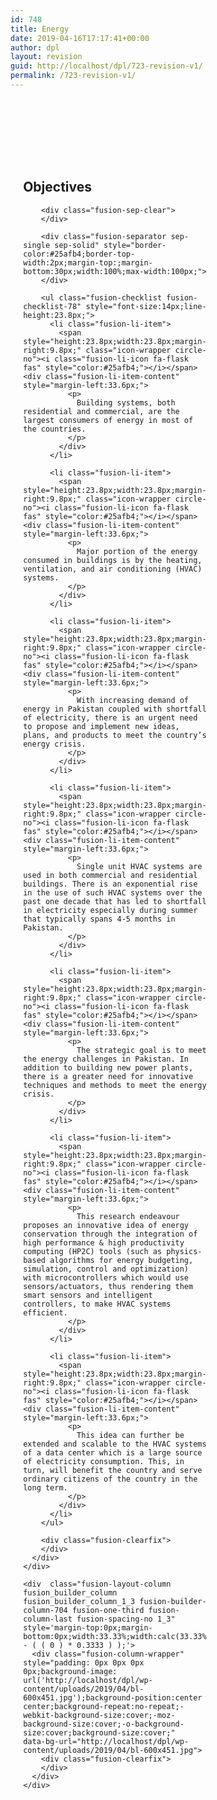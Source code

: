 ```yaml
---
id: 748
title: Energy
date: 2019-04-16T17:17:41+00:00
author: dpl
layout: revision
guid: http://localhost/dpl/723-revision-v1/
permalink: /723-revision-v1/
---
```

<div class="fusion-fullwidth fullwidth-box hundred-percent-fullwidth non-hundred-percent-height-scrolling fusion-equal-height-columns"  style='background-color: rgba(255,255,255,0);background-position: center center;background-repeat: no-repeat;padding-top:0px;padding-right:0px;padding-bottom:0px;padding-left:0px;'>
  <div class="fusion-builder-row fusion-row ">
    <div  class="fusion-layout-column fusion_builder_column fusion_builder_column_2_3 fusion-builder-column-703 fusion-two-third fusion-column-first fusion-spacing-no 2_3"  style='margin-top:0px;margin-bottom:0px;width:66.66%;width:calc(66.66% - ( ( 0 ) * 0.6666 ) );margin-right: 0px;'>
      <div class="fusion-column-wrapper" style="padding: 100px 6% 100px 6%;background-position:left top;background-repeat:no-repeat;-webkit-background-size:cover;-moz-background-size:cover;-o-background-size:cover;background-size:cover;"   data-bg-url="">
        <div class="fusion-text">
          <h2>
            Objectives
          </h2>
        </div>
        
        <div class="fusion-sep-clear">
        </div>
        
        <div class="fusion-separator sep-single sep-solid" style="border-color:#25afb4;border-top-width:2px;margin-top:;margin-bottom:30px;width:100%;max-width:100px;">
        </div>
        
        <ul class="fusion-checklist fusion-checklist-78" style="font-size:14px;line-height:23.8px;">
          <li class="fusion-li-item">
            <span style="height:23.8px;width:23.8px;margin-right:9.8px;" class="icon-wrapper circle-no"><i class="fusion-li-icon fa-flask fas" style="color:#25afb4;"></i></span><div class="fusion-li-item-content" style="margin-left:33.6px;">
              <p>
                Building systems, both residential and commercial, are the largest consumers of energy in most of the countries.
              </p>
            </div>
          </li>
          
          <li class="fusion-li-item">
            <span style="height:23.8px;width:23.8px;margin-right:9.8px;" class="icon-wrapper circle-no"><i class="fusion-li-icon fa-flask fas" style="color:#25afb4;"></i></span><div class="fusion-li-item-content" style="margin-left:33.6px;">
              <p>
                Major portion of the energy consumed in buildings is by the heating, ventilation, and air conditioning (HVAC) systems.
              </p>
            </div>
          </li>
          
          <li class="fusion-li-item">
            <span style="height:23.8px;width:23.8px;margin-right:9.8px;" class="icon-wrapper circle-no"><i class="fusion-li-icon fa-flask fas" style="color:#25afb4;"></i></span><div class="fusion-li-item-content" style="margin-left:33.6px;">
              <p>
                With increasing demand of energy in Pakistan coupled with shortfall of electricity, there is an urgent need to propose and implement new ideas, plans, and products to meet the country’s energy crisis.
              </p>
            </div>
          </li>
          
          <li class="fusion-li-item">
            <span style="height:23.8px;width:23.8px;margin-right:9.8px;" class="icon-wrapper circle-no"><i class="fusion-li-icon fa-flask fas" style="color:#25afb4;"></i></span><div class="fusion-li-item-content" style="margin-left:33.6px;">
              <p>
                Single unit HVAC systems are used in both commercial and residential buildings. There is an exponential rise in the use of such HVAC systems over the past one decade that has led to shortfall in electricity especially during summer that typically spans 4-5 months in Pakistan.
              </p>
            </div>
          </li>
          
          <li class="fusion-li-item">
            <span style="height:23.8px;width:23.8px;margin-right:9.8px;" class="icon-wrapper circle-no"><i class="fusion-li-icon fa-flask fas" style="color:#25afb4;"></i></span><div class="fusion-li-item-content" style="margin-left:33.6px;">
              <p>
                The strategic goal is to meet the energy challenges in Pakistan. In addition to building new power plants, there is a greater need for innovative techniques and methods to meet the energy crisis.
              </p>
            </div>
          </li>
          
          <li class="fusion-li-item">
            <span style="height:23.8px;width:23.8px;margin-right:9.8px;" class="icon-wrapper circle-no"><i class="fusion-li-icon fa-flask fas" style="color:#25afb4;"></i></span><div class="fusion-li-item-content" style="margin-left:33.6px;">
              <p>
                This research endeavour proposes an innovative idea of energy conservation through the integration of high performance & high productivity computing (HP2C) tools (such as physics-based algorithms for energy budgeting, simulation, control and optimization) with microcontrollers which would use sensors/actuators, thus rendering them smart sensors and intelligent controllers, to make HVAC systems efficient.
              </p>
            </div>
          </li>
          
          <li class="fusion-li-item">
            <span style="height:23.8px;width:23.8px;margin-right:9.8px;" class="icon-wrapper circle-no"><i class="fusion-li-icon fa-flask fas" style="color:#25afb4;"></i></span><div class="fusion-li-item-content" style="margin-left:33.6px;">
              <p>
                This idea can further be extended and scalable to the HVAC systems of a data center which is a large source of electricity consumption. This, in turn, will benefit the country and serve ordinary citizens of the country in the long term.
              </p>
            </div>
          </li>
        </ul>
        
        <div class="fusion-clearfix">
        </div>
      </div>
    </div>
    
    <div  class="fusion-layout-column fusion_builder_column fusion_builder_column_1_3 fusion-builder-column-704 fusion-one-third fusion-column-last fusion-spacing-no 1_3"  style='margin-top:0px;margin-bottom:0px;width:33.33%;width:calc(33.33% - ( ( 0 ) * 0.3333 ) );'>
      <div class="fusion-column-wrapper" style="padding: 0px 0px 0px 0px;background-image: url('http://localhost/dpl/wp-content/uploads/2019/04/bl-600x451.jpg');background-position:center center;background-repeat:no-repeat;-webkit-background-size:cover;-moz-background-size:cover;-o-background-size:cover;background-size:cover;"   data-bg-url="http://localhost/dpl/wp-content/uploads/2019/04/bl-600x451.jpg">
        <div class="fusion-clearfix">
        </div>
      </div>
    </div>
  </div>
</div>
